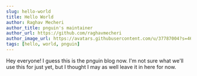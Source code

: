 ```yaml
---
slug: hello-world
title: Hello World
author: Raghav Mecheri
author_title: pnguin's maintainer
author_url: https://github.com/raghavmecheri
author_image_url: https://avatars.githubusercontent.com/u/37787004?s=460&u=d48281f3aee13537b28d33ebe23ddee5af16d65f&v=4
tags: [hello, world, pnguin]
---
```


Hey everyone! I guess this is the pnguin blog now. I'm not sure what we'll use this for just yet, but I thought I may as well leave it in here for now.

<!--truncate-->
